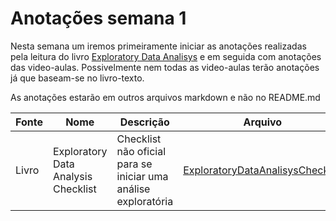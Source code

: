 # Anotações semana 1

Nesta semana um iremos primeiramente iniciar as anotações realizadas pela leitura do livro [Exploratory Data Analisys](https://leanpub.com/exdata) e em seguida com anotações das video-aulas. Possivelmente nem todas as video-aulas terão anotações já que baseam-se no livro-texto.

As anotações estarão em outros arquivos markdown e não no README.md


|Fonte|Nome|Descrição|Arquivo|
|-----|----|---------|-------|
|Livro|Exploratory Data Analysis Checklist| Checklist não oficial para se iniciar uma análise exploratória|[ExploratoryDataAnalisysChecklist](ExploratoryDataAnalisysChecklist.md)


